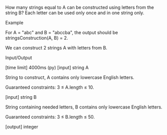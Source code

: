 How many strings equal to A can be constructed using letters from the string B? Each letter can be used only once and in one string only.

Example

For A = "abc" and B = "abccba", the output should be
stringsConstruction(A, B) = 2.

We can construct 2 strings A with letters from B.

Input/Output

[time limit] 4000ms (py)
[input] string A

String to construct, A contains only lowercase English letters.

Guaranteed constraints:
3 ≤ A.length ≤ 10.

[input] string B

String containing needed letters, B contains only lowercase English letters.

Guaranteed constraints:
3 ≤ B.length ≤ 50.

[output] integer
